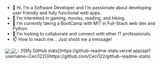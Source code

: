 - 👋 Hi, I’m a Software Developer and I'm passionate about developing user friendly and fully functional web apps.
- 👀 I’m interested in gaming, movies, reading, and hiking.
- 🌱 I’m currently taking a BootCamp with MIT in Full-Stack web dev and Python.
- 💞️ I’m looking to collaborate and connect with other IT professionals.
- 📫 How to reach me... Just shoot me a message!

<a href="https://github.com/Ceci122">
  <img align="center" src="https://github-readme-stats.vercel.app/api?username=Ceci122&show_icons=true&theme=radical" />
</a>
<a href="https://github.com/Ceci122">
  <img align="center" src="https://github-readme-stats.vercel.app/api/top-langs?username=Ceci122&layout=compact&langs_count=6&theme=radical" />
</a>
- [![My GitHub stats](https://github-readme-stats.vercel.app/api?username=Ceci122)](https://github.com/Ceci122/github-readme-stats)

<!---
Ceci122/Ceci122 is a ✨ special ✨ repository because its `README.md` (this file) appears on your GitHub profile.
You can click the Preview link to take a look at your changes.
--->
